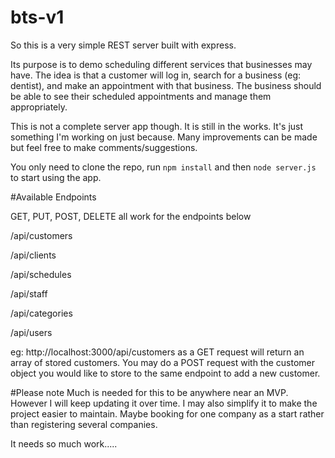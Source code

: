 # bts-v1



So this is a very simple REST server built with express. 

Its purpose is to demo scheduling different services that businesses may have. The idea is that a customer will log in, search for a business (eg: dentist), and make an appointment with that business. The business should be able to see their scheduled appointments and manage them appropriately.


This is not a complete server app though. It is still in the works. It's just something I'm working on just because. Many improvements can be made but feel free to make comments/suggestions.


You only need to clone the repo, run `npm install` and then `node server.js` to start using the app.


#Available Endpoints

GET, PUT, POST, DELETE all work for the endpoints below

/api/customers

/api/clients

/api/schedules

/api/staff

/api/categories

/api/users



eg: http://localhost:3000/api/customers as a GET request will return an array of stored customers. You may do a POST request with the customer object you would like to store to the same endpoint to add a new customer.




#Please note
Much is needed for this to be anywhere near an MVP. However I will keep updating it over time. I may also simplify it to make the project easier to maintain. Maybe booking for one company as a start rather than registering several companies.

It needs so much work.....